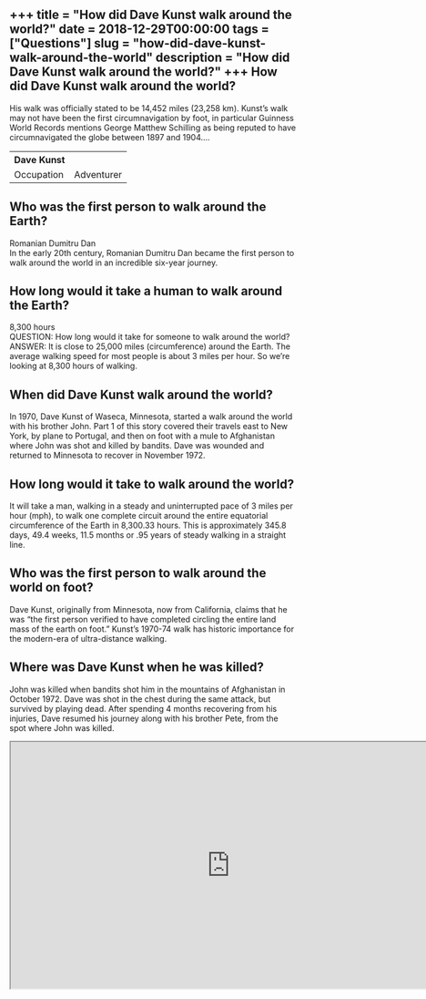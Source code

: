 +++
title = "How did Dave Kunst walk around the world?"
date = 2018-12-29T00:00:00
tags = ["Questions"]
slug = "how-did-dave-kunst-walk-around-the-world"
description = "How did Dave Kunst walk around the world?"
+++
How did Dave Kunst walk around the world?
-----------------------------------------

His walk was officially stated to be 14,452 miles (23,258 km). Kunst’s walk may not have been the first circumnavigation by foot, in particular Guinness World Records mentions George Matthew Schilling as being reputed to have circumnavigated the globe between 1897 and 1904….

<table><tr><th>Dave Kunst</th></tr><tr><td>Occupation</td><td>Adventurer</td></tr></table>

Who was the first person to walk around the Earth?
--------------------------------------------------

Romanian Dumitru Dan  
In the early 20th century, Romanian Dumitru Dan became the first person to walk around the world in an incredible six-year journey.

How long would it take a human to walk around the Earth?
--------------------------------------------------------

8,300 hours  
QUESTION: How long would it take for someone to walk around the world? ANSWER: It is close to 25,000 miles (circumference) around the Earth. The average walking speed for most people is about 3 miles per hour. So we’re looking at 8,300 hours of walking.

When did Dave Kunst walk around the world?
------------------------------------------

In 1970, Dave Kunst of Waseca, Minnesota, started a walk around the world with his brother John. Part 1 of this story covered their travels east to New York, by plane to Portugal, and then on foot with a mule to Afghanistan where John was shot and killed by bandits. Dave was wounded and returned to Minnesota to recover in November 1972.

How long would it take to walk around the world?
------------------------------------------------

It will take a man, walking in a steady and uninterrupted pace of 3 miles per hour (mph), to walk one complete circuit around the entire equatorial circumference of the Earth in 8,300.33 hours. This is approximately 345.8 days, 49.4 weeks, 11.5 months or .95 years of steady walking in a straight line.

Who was the first person to walk around the world on foot?
----------------------------------------------------------

Dave Kunst, originally from Minnesota, now from California, claims that he was “the first person verified to have completed circling the entire land mass of the earth on foot.” Kunst’s 1970-74 walk has historic importance for the modern-era of ultra-distance walking.

Where was Dave Kunst when he was killed?
----------------------------------------

John was killed when bandits shot him in the mountains of Afghanistan in October 1972. Dave was shot in the chest during the same attack, but survived by playing dead. After spending 4 months recovering from his injuries, Dave resumed his journey along with his brother Pete, from the spot where John was killed.

<iframe allow="accelerometer; autoplay; clipboard-write; encrypted-media; gyroscope; picture-in-picture" allowfullscreen="" class="__youtube_prefs__  epyt-is-override  no-lazyload" data-no-lazy="1" data-origheight="433" data-origwidth="770" data-skipgform_ajax_framebjll="" height="433" id="_ytid_84154" loading="lazy" src="https://www.youtube.com/embed/q4td5CUHzks?enablejsapi=1&autoplay=0&cc_load_policy=0&cc_lang_pref=&iv_load_policy=1&loop=0&modestbranding=0&rel=1&fs=1&playsinline=0&autohide=2&theme=dark&color=red&controls=1&" title="YouTube player" width="770"></iframe>